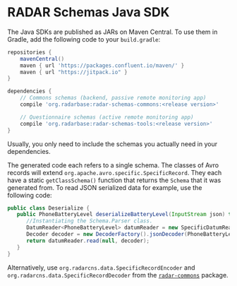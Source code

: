 # RADAR Schemas Java SDK

The Java SDKs are published as JARs on Maven Central. To use them in Gradle, add the following code to your `build.gradle`:

```gradle
repositories {
    mavenCentral()
    maven { url 'https://packages.confluent.io/maven/' }
    maven { url "https://jitpack.io" }
}

dependencies {
    // Commons schemas (backend, passive remote monitoring app)
    compile 'org.radarbase:radar-schemas-commons:<release version>'

    // Questionnaire schemas (active remote monitoring app)
    compile 'org.radarbase:radar-schemas-tools:<release version>'
}
```
Usually, you only need to include the schemas you actually need in your dependencies.

The generated code each refers to a single schema. The classes of Avro records will extend `org.apache.avro.specific.SpecificRecord`. They each have a static `getClassSchema()` function that returns the `Schema` that it was generated from. To read JSON serialized data for example, use the following code:

```java
public class Deserialize {
   public PhoneBatteryLevel deserializeBatteryLevel(InputStream json) throws Exception {
      //Instantiating the Schema.Parser class.
      DatumReader<PhoneBatteryLevel> datumReader = new SpecificDatumReader<>(PhoneBatteryLevel.class);
      Decoder decoder = new DecoderFactory().jsonDecoder(PhoneBatteryLevel.getClassSchema(), outputStream);
      return datumReader.read(null, decoder);
   }
}
```

Alternatively, use `org.radarcns.data.SpecificRecordEncoder` and `org.radarcns.data.SpecificRecordDecoder` from the [`radar-commons`](https://github.com/RADAR-base/radar-commons) package.
